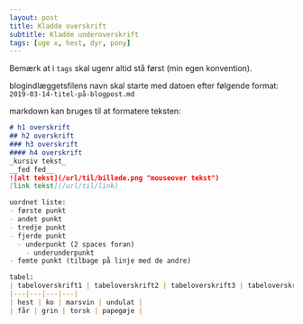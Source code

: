 ```yaml
---
layout: post
title: Kladde overskrift
subtitle: Kladde underoverskrift
tags: [uge x, hest, dyr, pony]
---
```


Bemærk at i `tags` skal ugenr altid stå først (min egen konvention).

blogindlæggetsfilens navn skal starte med datoen efter følgende format: `2019-03-14-titel-på-blogpost.md`

markdown kan bruges til at formatere teksten:
```markdown
# h1 overskrift
## h2 overskrift
### h3 overskrift
#### h4 overskrift
_kursiv tekst_
__fed fed__
![alt tekst](/url/til/billede.png "mouseover tekst")
[link tekst](/url/til/link)

uordnet liste:
- første punkt
- andet punkt
- tredje punkt
- fjerde punkt
  - underpunkt (2 spaces foran)
    - underunderpunkt
- femte punkt (tilbage på linje med de andre)

tabel:
| tabeloverskrift1 | tabeloverskrift2 | tabeloverskrift3 | tabeloverskrift4 |
|---|---|---|---|
| hest | ko | marsvin | undulat |
| får | grin | torsk | papegøje |



```

